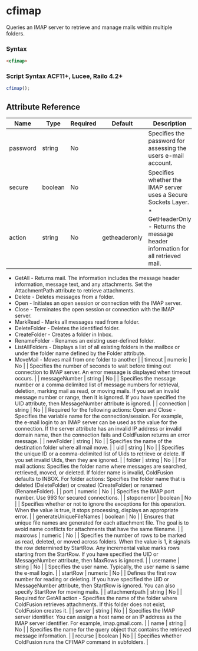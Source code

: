 # cfimap

Queries an IMAP server to retrieve and manage mails within multiple folders.

### Syntax

```html
<cfimap>
```

### Script Syntax ACF11+, Lucee, Railo 4.2+

```javascript
cfimap();
```

## Attribute Reference

| Name | Type | Required | Default | Description |
| --- | --- | --- | --- | --- |
| password | string | No |  | Specifies the password for assessing the users e-mail account. |
| secure | boolean | No |  | Specifies whether the IMAP server uses a Secure Sockets Layer. |
| action | string | No | getheaderonly | * GetHeaderOnly - Returns the message header information for all retrieved mail.
* GetAll - Returns mail. The information includes the message header information, message text, and any attachments. Set the AttachmentPath attribute to retrieve attachments.
* Delete - Deletes messages from a folder.
* Open - Initiates an open session or connection with the IMAP server.
* Close - Terminates the open session or connection with the IMAP server.
* MarkRead - Marks all messages read from a folder.
* DeleteFolder - Deletes the identified folder.
* CreateFolder - Creates a folder in Inbox.
* RenameFolder - Renames an existing user-defined folder.
* ListAllFolders - Displays a list of all existing folders in the mailbox or under the folder name defined by the Folder attribute.
* MoveMail - Moves mail from one folder to another |
| timeout | numeric | No |  | Specifies the number of seconds to wait before timing out connection to IMAP server. An error message is displayed when timeout occurs. |
| messageNumber | string | No |  | Specifies the message number or a comma delimited list of message numbers for retrieval, deletion, marking mail as read, or moving mails.
If you set an invalid message number or range, then it is ignored. If you have specified the UID attribute, then MessageNumber attribute is ignored. |
| connection | string | No |  | Required for the following actions: Open and Close - Specifies the variable name for the connection/session. For example, the e-mail login to an IMAP server can be used as the value for the connection. If the server attribute has an invalid IP address or invalid domain name, 
then the connection fails and ColdFusion returns an error message. |
| newFolder | string | No |  | Specifies the name of the destination folder where all mail move. |
| uid | string | No |  | Specifies the unique ID or a comma-delimited list of Uids to retrieve or delete. If you set invalid Uids, then they are ignored. |
| folder | string | No |  | For mail actions: Specifies the folder name where messages are searched, retrieved, moved, or deleted. If folder name is invalid, ColdFusion defaults to INBOX.
For folder actions: Specifies the folder name that is deleted (DeleteFolder) or created (CreateFolder) or renamed (RenameFolder). |
| port | numeric | No |  | Specifies the IMAP port number. Use 993 for secured connections. |
| stoponerror | boolean | No |  | Specifies whether or not to ignore the exceptions for this operation. When the value is true, it stops processing, displays an appropriate error. |
| generateUniqueFileNames | boolean | No |  | Ensures that unique file names are generated for each attachment file. 
The goal is to avoid name conflicts for attachments that have the same filename. |
| maxrows | numeric | No |  | Specifies the number of rows to be marked as read, deleted, or moved across folders. When the value is 1, it signals the row determined by StartRow. Any incremental value marks rows starting from the StartRow.
If you have specified the UID or MessageNumber attribute, then MaxRows is ignored. |
| username | string | No |  | Specifies the user name. Typically, the user name is same the e-mail login. |
| startRow | numeric | No |  | Defines the first row number for reading or deleting. If you have specified the UID or MessageNumber attribute, then StartRow is ignored. You can also specify StartRow for moving mails. |
| attachmentpath | string | No |  | Required for GetAll action - Specifies the name of the folder where ColdFusion retrieves attachments. If this folder does not exist, ColdFusion creates it. |
| server | string | No |  | Specifies the IMAP server identifier. You can assign a host name or an IP address as the IMAP server identifier. For example, imap.gmail.com. |
| name | string | No |  | Specifies the name for the query object that contains the retrieved message information. |
| recurse | boolean | No |  | Specifies whether ColdFusion runs the CFIMAP command in subfolders. |
